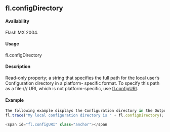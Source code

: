 ## fl.configDirectory

#### Availability

Flash MX 2004.

#### Usage

fl.configDirectory

#### Description

Read-only property; a string that specifies the full path for the local user’s Configuration directory in a platform- specific format. To specify this path as a file:/// URI, which is not platform-specific, use [fl.configURI](#!wielmic/developers-animatesdk-docs/test/flash_object_(fl)/fl13.md).

#### Example

```javascript
The following example displays the Configuration directory in the Output panel:
fl.trace("My local configuration directory is " + fl.configDirectory);

<span id="fl.configURI" class="anchor"></span
```
